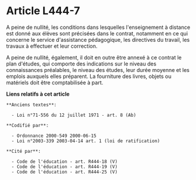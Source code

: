 # Article L444-7

A peine de nullité, les conditions dans lesquelles l'enseignement à distance est donné aux élèves sont précisées dans le
contrat, notamment en ce qui concerne le service d'assistance pédagogique, les directives du travail, les travaux à effectuer
et leur correction.

A peine de nullité, également, il doit en outre être annexé à ce contrat le plan d'études, qui comporte des indications sur
le niveau des connaissances préalables, le niveau des études, leur durée moyenne et les emplois auxquels elles préparent. La
fourniture des livres, objets ou matériels doit être comptabilisée à part.

**Liens relatifs à cet article**

	**Anciens textes**:

	  - Loi n°71-556 du 12 juillet 1971 - art. 8 (Ab)

	**Codifié par**:

	  - Ordonnance 2000-549 2000-06-15
	  - Loi n°2003-339 2003-04-14 art. 1 (loi de ratification)

	**Cité par**:

	  - Code de l'éducation - art. R444-18 (V)
	  - Code de l'éducation - art. R444-19 (V)
	  - Code de l'éducation - art. R444-25 (V)

